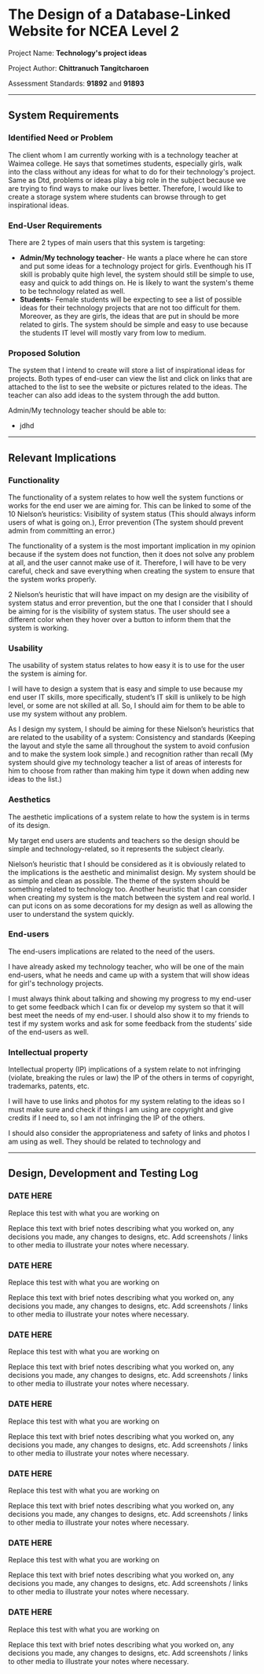 # The Design of a Database-Linked Website for NCEA Level 2

Project Name: **Technology's project ideas**

Project Author: **Chittranuch Tangitcharoen**

Assessment Standards: **91892** and **91893**


-------------------------------------------------

## System Requirements

### Identified Need or Problem

The client whom I am currently working with is a technology teacher at Waimea college. He says that sometimes students, especially girls, walk into the class without any ideas for what to do for their technology's project. Same as Dtd, problems or ideas play a big role in the subject because we are trying to find ways to make our lives better. Therefore, I would like to create a storage system where students can browse through to get inspirational ideas. 

### End-User Requirements
There are 2 types of main users that this system  is targeting:
- **Admin/My technology teacher**- He wants a place where he can store and put some ideas for a technology project for girls. Eventhough his IT skill is probably quite high level, the system should still be simple to use, easy and quick to add things on. He is likely to want the system's theme to be technology related as well.
- **Students**- Female students will be expecting to see a list of possible ideas for their technology projects that are not too difficult for them. Moreover, as they are girls, the ideas that are put in should be more related to girls. The system should be simple and easy to use because the students IT level will mostly vary from low to medium.

### Proposed Solution

The system that I intend to create will store a list of inspirational ideas for projects. Both types of end-user can view the list and click on links that are attached to the list to see the website or pictures related to the ideas. The teacher can also add ideas to the system through the add button.

Admin/My technology teacher should be able to:
- jdhd

-------------------------------------------------

## Relevant Implications

### Functionality

The functionality of a system relates to how well the system functions or works for the end user we are aiming for. This can be linked to some of the 10 Nielson’s heuristics: Visibility of system status (This should always inform users of what is going on.), Error prevention (The system should prevent admin from committing an error.)

The functionality of a system is the most important implication in my opinion because if the system does not function, then it does not solve any problem at all, and the user cannot make use of it. Therefore, I will have to be very careful, check and save everything when creating the system to ensure that the system works properly.

2 Nielson’s heuristic that will have impact on my design are the visibility of system status and error prevention, but the one that I consider that I should be aiming for is the visibility of system status. The user should see a different color when they hover over a button to inform them that the system is working.

### Usability

The usability of system status relates to how easy it is to use for the user the system is aiming for.  

I will have to design a system that is easy and simple to use because my end user IT skills, more specifically, student’s IT skill is unlikely to be high level, or some are not skilled at all. So, I should aim for them to be able to use my system without any problem. 

As I design my system, I should be aiming for these Nielson’s heuristics that are related to the usability of a system: Consistency and standards (Keeping the layout and style the same all throughout the system to avoid confusion and to make the system look simple.) and  recognition rather than recall (My system should give my technology teacher a list of areas of interests for him to choose from rather than making him type it down when adding new ideas to the list.) 

### Aesthetics

The aesthetic implications of a system relate to how the system is in terms of its design. 

My target end users are students and teachers so the design should be simple and technology-related, so it represents the subject clearly.

Nielson’s heuristic that I should be considered as it is obviously related to the implications is the aesthetic and minimalist design. My system should be as simple and clean as possible. The theme of the system should be something related to technology too. Another heuristic that I can consider when creating my system is the match between the system and real world. I can put icons on as some decorations for my design as well as allowing the user to understand the system quickly. 

### End-users
The end-users implications are related to the need of the users. 

I have already asked my technology teacher, who will be one of the main end-users, what he needs and came up with a system that will show ideas for girl's technology projects. 

I must always think about talking and showing my progress to my end-user to get some feedback which I can fix or develop my system so that it will best meet the needs of my end-user. I should also show it to my friends to test if my system works and ask for some feedback from the students’ side of the end-users as well. 

### Intellectual property
Intellectual property (IP)  implications of a system relate to not infringing (violate, breaking the rules or law) the IP of the others in terms of copyright, trademarks, patents, etc.

I will have to use links and photos for my system relating to the ideas so I must make sure and check if things I am using are copyright and give credits if I need to, so I am not infringing the IP of the others.

I should also consider the appropriateness and safety of links and photos I am using as well. They should be related to technology and


-------------------------------------------------

## Design, Development and Testing Log

### DATE HERE

Replace this test with what you are working on

Replace this text with brief notes describing what you worked on, any decisions you made, any changes to designs, etc. Add screenshots / links to other media to illustrate your notes where necessary.

### DATE HERE

Replace this test with what you are working on

Replace this text with brief notes describing what you worked on, any decisions you made, any changes to designs, etc. Add screenshots / links to other media to illustrate your notes where necessary.

### DATE HERE

Replace this test with what you are working on

Replace this text with brief notes describing what you worked on, any decisions you made, any changes to designs, etc. Add screenshots / links to other media to illustrate your notes where necessary.

### DATE HERE

Replace this test with what you are working on

Replace this text with brief notes describing what you worked on, any decisions you made, any changes to designs, etc. Add screenshots / links to other media to illustrate your notes where necessary.

### DATE HERE

Replace this test with what you are working on

Replace this text with brief notes describing what you worked on, any decisions you made, any changes to designs, etc. Add screenshots / links to other media to illustrate your notes where necessary.

### DATE HERE

Replace this test with what you are working on

Replace this text with brief notes describing what you worked on, any decisions you made, any changes to designs, etc. Add screenshots / links to other media to illustrate your notes where necessary.

### DATE HERE

Replace this test with what you are working on

Replace this text with brief notes describing what you worked on, any decisions you made, any changes to designs, etc. Add screenshots / links to other media to illustrate your notes where necessary.
